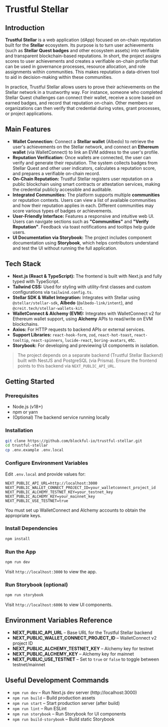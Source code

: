 # Trustful Stellar

## Introduction

**Trustful Stellar** is a web application (dApp) focused on on-chain reputation built for the **Stellar** ecosystem. Its purpose is to turn user achievements (such as **Stellar Quest badges** and other ecosystem assets) into verifiable and transparent blockchain-based reputations. In short, the project assigns scores to user achievements and creates a verifiable on-chain profile that can be used in governance processes, resource allocation, and role assignments within communities. This makes reputation a data-driven tool to aid in decision-making within these communities.

In practice, Trustful Stellar allows users to prove their achievements on the Stellar network in a trustworthy way. For instance, someone who completed Stellar Quest challenges can connect their wallet, receive a score based on earned badges, and record that reputation on-chain. Other members or organizations can then verify that credential during votes, grant processes, or project applications.

## Main Features

- **Wallet Connection:** Connect a **Stellar wallet** (Albedo) to retrieve the user's achievements on the Stellar network, and connect an **Ethereum wallet** (via WalletConnect) to link an EVM address to the user's profile.
- **Reputation Verification:** Once wallets are connected, the user can verify and generate their reputation. The system collects badges from Stellar Quest and other user indicators, calculates a reputation score, and prepares a verifiable on-chain record.
- **On-Chain Reputation:** Trustful Stellar registers user reputation on a public blockchain using smart contracts or attestation services, making the credential publicly accessible and auditable.
- **Integrated Communities:** The platform supports multiple **communities** or reputation contexts. Users can view a list of available communities and how their reputation applies in each. Different communities may score various types of badges or achievements.
- **User-Friendly Interface:** Features a responsive and intuitive web UI. Users can navigate sections such as **"Communities"** and **"Verify Reputation"**. Feedback via toast notifications and tooltips help guide users.
- **UI Documentation via Storybook:** The project includes component documentation using **Storybook**, which helps contributors understand and test the UI without running the full application.

## Tech Stack

- **Next.js (React & TypeScript):** The frontend is built with Next.js and fully typed with TypeScript.
- **Tailwind CSS:** Used for styling with utility-first classes and custom configurations via `tailwind.config.ts`.
- **Stellar SDK & Wallet Integration:** Integrates with Stellar using `@stellar/stellar-sdk`, **Albedo** (`@albedo-link/intent`), and `@creit.tech/stellar-wallets-kit`.
- **WalletConnect & Alchemy (EVM):** Integrates with WalletConnect v2 for Ethereum wallet support, using **Alchemy** APIs to read/write on EVM blockchains.
- **Axios:** For HTTP requests to backend APIs or external services.
- **Support Libraries:** `react-hook-form`, `zod`, `react-hot-toast`, `react-tooltip`, `react-spinners`, `lucide-react`, `boring-avatars`, etc.
- **Storybook:** For developing and previewing UI components in isolation.

> The project depends on a separate backend (Trustful Stellar Backend) built with NestJS and PostgreSQL (via Prisma). Ensure the frontend points to this backend via `NEXT_PUBLIC_API_URL`.

## Getting Started

### Prerequisites

- Node.js (v18+)
- npm or yarn
- (Optional) The backend service running locally

### Installation

```bash
git clone https://github.com/blockful-io/trustful-stellar.git
cd trustful-stellar
cp .env.example .env.local
```

### Configure Environment Variables

Edit `.env.local` and provide values for:

```env
NEXT_PUBLIC_API_URL=http://localhost:3000
NEXT_PUBLIC_WALLET_CONNECT_PROJECT_ID=your_walletconnect_project_id
NEXT_PUBLIC_ALCHEMY_TESTNET_KEY=your_testnet_key
NEXT_PUBLIC_ALCHEMY_KEY=your_mainnet_key
NEXT_PUBLIC_USE_TESTNET=true
```

You must set up WalletConnect and Alchemy accounts to obtain the appropriate keys.

### Install Dependencies

```bash
npm install
```

### Run the App

```bash
npm run dev
```

Visit `http://localhost:3000` to view the app.

### Run Storybook (optional)

```bash
npm run storybook
```

Visit `http://localhost:6006` to view UI components.

## Environment Variables Reference

- **NEXT_PUBLIC_API_URL** – Base URL for the Trustful Stellar backend
- **NEXT_PUBLIC_WALLET_CONNECT_PROJECT_ID** – WalletConnect v2 project ID
- **NEXT_PUBLIC_ALCHEMY_TESTNET_KEY** – Alchemy key for testnet
- **NEXT_PUBLIC_ALCHEMY_KEY** – Alchemy key for mainnet
- **NEXT_PUBLIC_USE_TESTNET** – Set to `true` or `false` to toggle between testnet/mainnet

## Useful Development Commands

- `npm run dev` – Run Next.js dev server (http://localhost:3000)
- `npm run build` – Build production assets
- `npm run start` – Start production server (after build)
- `npm run lint` – Run ESLint
- `npm run storybook` – Run Storybook for UI components
- `npm run build-storybook` – Build static Storybook
